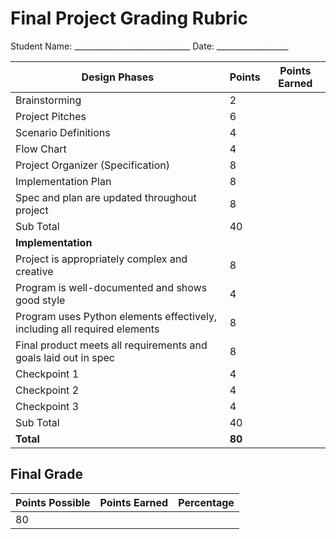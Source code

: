 # Final Project Grading Rubric

Student Name: _____________________________ Date: __________________

| Design Phases | Points | Points Earned |
| --- | --- | -- |
| Brainstorming | 2 | |
| Project Pitches | 6  | |
| Scenario Definitions | 4 | |
| Flow Chart | 4 | |
| Project Organizer (Specification) | 8 | |
| Implementation Plan | 8  | |
| Spec and plan are updated throughout project | 8 | |
| Sub Total | 40  | |
| **Implementation** | |
| Project is appropriately complex and creative | 8 | |
| Program is well-documented and shows good style | 4 | |
| Program uses Python elements effectively, including all required elements | 8 | |
| Final product meets all requirements and goals laid out in spec | 8 | |
| Checkpoint 1 | 4 | |
| Checkpoint 2 | 4 | |
| Checkpoint 3 | 4 | |
| Sub Total | 40 | |
| **Total** | **80** | |

## Final Grade

| **Points Possible** | **Points Earned** | Percentage |
| --- | --- | --- |
| 80 |     |     |

